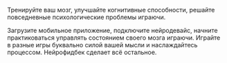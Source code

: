 Тренируйте ваш мозг, улучшайте когнитивные способности, решайте повседневные психологические проблемы играючи.

Загрузите мобильное приложение, подключите нейродевайс, начните практиковаться управлять состоянием своего мозга играючи. Играйте в разные игры буквально силой вашей мысли и наслаждайтесь процессом. Нейрофидбек сделает всё остальное. 
